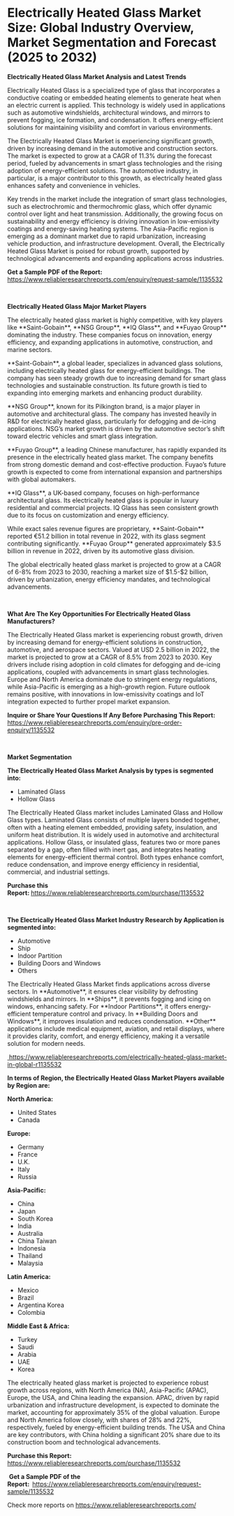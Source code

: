 <p><h1>Electrically Heated Glass Market Size: Global Industry Overview, Market Segmentation and Forecast (2025 to 2032)</h1></p><p><strong>Electrically Heated Glass Market Analysis and Latest Trends</strong></p>
<p><p>Electrically Heated Glass is a specialized type of glass that incorporates a conductive coating or embedded heating elements to generate heat when an electric current is applied. This technology is widely used in applications such as automotive windshields, architectural windows, and mirrors to prevent fogging, ice formation, and condensation. It offers energy-efficient solutions for maintaining visibility and comfort in various environments.</p><p>The Electrically Heated Glass Market is experiencing significant growth, driven by increasing demand in the automotive and construction sectors. The market is expected to grow at a CAGR of 11.3% during the forecast period, fueled by advancements in smart glass technologies and the rising adoption of energy-efficient solutions. The automotive industry, in particular, is a major contributor to this growth, as electrically heated glass enhances safety and convenience in vehicles.</p><p>Key trends in the market include the integration of smart glass technologies, such as electrochromic and thermochromic glass, which offer dynamic control over light and heat transmission. Additionally, the growing focus on sustainability and energy efficiency is driving innovation in low-emissivity coatings and energy-saving heating systems. The Asia-Pacific region is emerging as a dominant market due to rapid urbanization, increasing vehicle production, and infrastructure development. Overall, the Electrically Heated Glass Market is poised for robust growth, supported by technological advancements and expanding applications across industries.</p></p>
<p><strong>Get a Sample PDF of the Report:&nbsp;</strong> <a href="https://www.reliableresearchreports.com/enquiry/request-sample/1135532?utm_campaign=2182&utm_medium=2&utm_source=Github&utm_content=ia&utm_term=26012025&utm_id=electrically-heated-glass">https://www.reliableresearchreports.com/enquiry/request-sample/1135532</a></p>
<p>&nbsp;</p>
<p><strong>Electrically Heated Glass Major Market Players</strong></p>
<p><p>The electrically heated glass market is highly competitive, with key players like **Saint-Gobain**, **NSG Group**, **IQ Glass**, and **Fuyao Group** dominating the industry. These companies focus on innovation, energy efficiency, and expanding applications in automotive, construction, and marine sectors.</p><p>**Saint-Gobain**, a global leader, specializes in advanced glass solutions, including electrically heated glass for energy-efficient buildings. The company has seen steady growth due to increasing demand for smart glass technologies and sustainable construction. Its future growth is tied to expanding into emerging markets and enhancing product durability.</p><p>**NSG Group**, known for its Pilkington brand, is a major player in automotive and architectural glass. The company has invested heavily in R&D for electrically heated glass, particularly for defogging and de-icing applications. NSG’s market growth is driven by the automotive sector’s shift toward electric vehicles and smart glass integration.</p><p>**Fuyao Group**, a leading Chinese manufacturer, has rapidly expanded its presence in the electrically heated glass market. The company benefits from strong domestic demand and cost-effective production. Fuyao’s future growth is expected to come from international expansion and partnerships with global automakers.</p><p>**IQ Glass**, a UK-based company, focuses on high-performance architectural glass. Its electrically heated glass is popular in luxury residential and commercial projects. IQ Glass has seen consistent growth due to its focus on customization and energy efficiency.</p><p>While exact sales revenue figures are proprietary, **Saint-Gobain** reported €51.2 billion in total revenue in 2022, with its glass segment contributing significantly. **Fuyao Group** generated approximately $3.5 billion in revenue in 2022, driven by its automotive glass division.</p><p>The global electrically heated glass market is projected to grow at a CAGR of 6-8% from 2023 to 2030, reaching a market size of $1.5-$2 billion, driven by urbanization, energy efficiency mandates, and technological advancements.</p></p>
<p>&nbsp;</p>
<p><strong>What Are The Key Opportunities For Electrically Heated Glass Manufacturers?</strong></p>
<p><p>The Electrically Heated Glass market is experiencing robust growth, driven by increasing demand for energy-efficient solutions in construction, automotive, and aerospace sectors. Valued at USD 2.5 billion in 2022, the market is projected to grow at a CAGR of 8.5% from 2023 to 2030. Key drivers include rising adoption in cold climates for defogging and de-icing applications, coupled with advancements in smart glass technologies. Europe and North America dominate due to stringent energy regulations, while Asia-Pacific is emerging as a high-growth region. Future outlook remains positive, with innovations in low-emissivity coatings and IoT integration expected to further propel market expansion.</p></p>
<p><strong>Inquire or Share Your Questions If Any Before Purchasing This Report:</strong> <a href="https://www.reliableresearchreports.com/enquiry/pre-order-enquiry/1135532?utm_campaign=2182&utm_medium=2&utm_source=Github&utm_content=ia&utm_term=26012025&utm_id=electrically-heated-glass">https://www.reliableresearchreports.com/enquiry/pre-order-enquiry/1135532</a></p>
<p>&nbsp;</p>
<p><strong>Market Segmentation</strong></p>
<p><strong>The Electrically Heated Glass Market Analysis by types is segmented into:</strong></p>
<p><ul><li>Laminated Glass</li><li>Hollow Glass</li></ul></p>
<p><p>The Electrically Heated Glass market includes Laminated Glass and Hollow Glass types. Laminated Glass consists of multiple layers bonded together, often with a heating element embedded, providing safety, insulation, and uniform heat distribution. It is widely used in automotive and architectural applications. Hollow Glass, or insulated glass, features two or more panes separated by a gap, often filled with inert gas, and integrates heating elements for energy-efficient thermal control. Both types enhance comfort, reduce condensation, and improve energy efficiency in residential, commercial, and industrial settings.</p></p>
<p><strong>Purchase this Report:&nbsp;</strong><a href="https://www.reliableresearchreports.com/purchase/1135532?utm_campaign=2182&utm_medium=2&utm_source=Github&utm_content=ia&utm_term=26012025&utm_id=electrically-heated-glass">https://www.reliableresearchreports.com/purchase/1135532</a></p>
<p>&nbsp;</p>
<p><strong>The Electrically Heated Glass Market Industry Research by Application is segmented into:</strong></p>
<p><ul><li>Automotive</li><li>Ship</li><li>Indoor Partition</li><li>Building Doors and Windows</li><li>Others</li></ul></p>
<p><p>The Electrically Heated Glass Market finds applications across diverse sectors. In **Automotive**, it ensures clear visibility by defrosting windshields and mirrors. In **Ships**, it prevents fogging and icing on windows, enhancing safety. For **Indoor Partitions**, it offers energy-efficient temperature control and privacy. In **Building Doors and Windows**, it improves insulation and reduces condensation. **Other** applications include medical equipment, aviation, and retail displays, where it provides clarity, comfort, and energy efficiency, making it a versatile solution for modern needs.</p></p>
<p><a href="https://www.reliableresearchreports.com/electrically-heated-glass-market-in-global-r1135532?utm_campaign=2182&utm_medium=2&utm_source=Github&utm_content=ia&utm_term=26012025&utm_id=electrically-heated-glass">&nbsp;https://www.reliableresearchreports.com/electrically-heated-glass-market-in-global-r1135532</a></p>
<p><strong>In terms of Region, the Electrically Heated Glass Market Players available by Region are:</strong></p>
<p>
    <p> <strong> North America: </strong>
        <ul>
            <li>United States</li>
            <li>Canada</li>
        </ul>
        </p> 
    <p> <strong> Europe: </strong>
        <ul>
            <li>Germany</li>
            <li>France</li>
            <li>U.K.</li>
            <li>Italy</li>
            <li>Russia</li>
        </ul>
        </p> 
    <p> <strong> Asia-Pacific: </strong>
        <ul>
            <li>China</li>
            <li>Japan</li>
            <li>South Korea</li>
            <li>India</li>
            <li>Australia</li>
            <li>China Taiwan</li>
            <li>Indonesia</li>
            <li>Thailand</li>
            <li>Malaysia</li>
        </ul>
        </p> 
    <p> <strong> Latin America: </strong>
        <ul>
            <li>Mexico</li>
            <li>Brazil</li>
            <li>Argentina Korea</li>
            <li>Colombia</li>
        </ul>
        </p> 
    <p> <strong> Middle East & Africa: </strong>
        <ul>
            <li>Turkey</li>
            <li>Saudi</li>
            <li>Arabia</li>
            <li>UAE</li>
            <li>Korea</li>
        </ul>
    </p>
    </p>
<p><p>The electrically heated glass market is projected to experience robust growth across regions, with North America (NA), Asia-Pacific (APAC), Europe, the USA, and China leading the expansion. APAC, driven by rapid urbanization and infrastructure development, is expected to dominate the market, accounting for approximately 35% of the global valuation. Europe and North America follow closely, with shares of 28% and 22%, respectively, fueled by energy-efficient building trends. The USA and China are key contributors, with China holding a significant 20% share due to its construction boom and technological advancements.</p></p>
<p><strong>Purchase this Report: </strong><a href="https://www.reliableresearchreports.com/purchase/1135532?utm_campaign=2182&utm_medium=2&utm_source=Github&utm_content=ia&utm_term=26012025&utm_id=electrically-heated-glass">https://www.reliableresearchreports.com/purchase/1135532</a></p>
<p>&nbsp;<strong>Get a Sample PDF of the Report:&nbsp;&nbsp;</strong><a href="https://www.reliableresearchreports.com/enquiry/request-sample/1135532?utm_campaign=2182&utm_medium=2&utm_source=Github&utm_content=ia&utm_term=26012025&utm_id=electrically-heated-glass">https://www.reliableresearchreports.com/enquiry/request-sample/1135532</a></p>
<p><strong></strong></p>
<p>Check more reports on <a href="https://www.reliableresearchreports.com/?utm_campaign=2182&utm_medium=2&utm_source=Github&utm_content=ia&utm_term=26012025&utm_id=electrically-heated-glass">https://www.reliableresearchreports.com/</a></p>